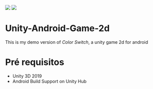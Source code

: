 ![](https://pin.it/s7iq3knkpfqfcx)
![](https://pin.it/hjzfdmshyppgms)



# Unity-Android-Game-2d

This is my demo version of _Color Switch_, a unity game 2d for android


# Pré requisitos

* Unity 3D 2019
* Android Build Support on Unity Hub



